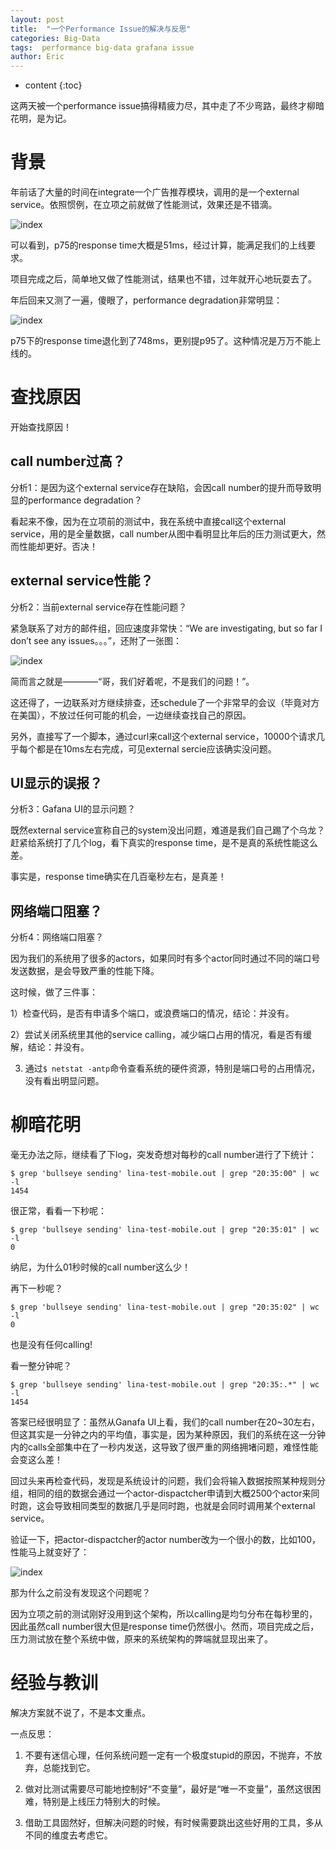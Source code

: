 ```yaml
---
layout: post
title:  "一个Performance Issue的解决与反思"
categories: Big-Data
tags:  performance big-data grafana issue
author: Eric
---
```


* content
{:toc}

这两天被一个performance issue搞得精疲力尽，其中走了不少弯路，最终才柳暗花明，是为记。

# 背景

年前话了大量的时间在integrate一个广告推荐模块，调用的是一个external service。依照惯例，在立项之前就做了性能测试，效果还是不错滴。

![index](http://static.zybuluo.com/comeon0r/dulolwh47ytb1tre05ie9joj/image001.png)

可以看到，p75的response time大概是51ms，经过计算，能满足我们的上线要求。

项目完成之后，简单地又做了性能测试，结果也不错，过年就开心地玩耍去了。

年后回来又测了一遍，傻眼了，performance degradation非常明显：

![index](http://static.zybuluo.com/comeon0r/m1diqob5o7c5lx6m0barzcgx/image006.png)

p75下的response time退化到了748ms，更别提p95了。这种情况是万万不能上线的。

# 查找原因

开始查找原因！

## call number过高？

分析1：是因为这个external service存在缺陷，会因call number的提升而导致明显的performance degradation？

看起来不像，因为在立项前的测试中，我在系统中直接call这个external service，用的是全量数据，call number从图中看明显比年后的压力测试更大，然而性能却更好。否决！

## external service性能？

分析2：当前external service存在性能问题？

紧急联系了对方的邮件组，回应速度非常快：“We are investigating, but so far I don’t see any issues。。。”，还附了一张图：

![index](http://static.zybuluo.com/comeon0r/ckx6vth6xdx67ntdxaj2vxat/image005.png)

简而言之就是————“哥，我们好着呢，不是我们的问题！”。

这还得了，一边联系对方继续排查，还schedule了一个非常早的会议（毕竟对方在美国），不放过任何可能的机会，一边继续查找自己的原因。

另外，直接写了一个脚本，通过curl来call这个external service，10000个请求几乎每个都是在10ms左右完成，可见external sercie应该确实没问题。

## UI显示的误报？

分析3：Gafana UI的显示问题？

既然external service宣称自己的system没出问题，难道是我们自己踢了个乌龙？赶紧给系统打了几个log，看下真实的response time，是不是真的系统性能这么差。

事实是，response time确实在几百毫秒左右，是真差！

## 网络端口阻塞？

分析4：网络端口阻塞？

因为我们的系统用了很多的actors，如果同时有多个actor同时通过不同的端口号发送数据，是会导致严重的性能下降。

这时候，做了三件事：

1）检查代码，是否有申请多个端口，或浪费端口的情况，结论：并没有。

2）尝试关闭系统里其他的service calling，减少端口占用的情况，看是否有缓解，结论：并没有。

3) 通过`$ netstat -antp`命令查看系统的硬件资源，特别是端口号的占用情况，没有看出明显问题。

# 柳暗花明

毫无办法之际，继续看了下log，突发奇想对每秒的call number进行了下统计：

```
$ grep 'bullseye sending' lina-test-mobile.out | grep "20:35:00" | wc -l
1454
```

很正常，看看一下秒呢：

```
$ grep 'bullseye sending' lina-test-mobile.out | grep "20:35:01" | wc -l
0
```

纳尼，为什么01秒时候的call number这么少！

再下一秒呢？

```
$ grep 'bullseye sending' lina-test-mobile.out | grep "20:35:02" | wc -l
0
```

也是没有任何calling!

看一整分钟呢？

```
$ grep 'bullseye sending' lina-test-mobile.out | grep "20:35:.*" | wc -l
1454
```

答案已经很明显了：虽然从Ganafa UI上看，我们的call number在20~30左右，但这其实是一分钟之内的平均值，事实是，因为某种原因，我们的系统在这一分钟内的calls全部集中在了一秒内发送，这导致了很严重的网络拥堵问题，难怪性能会变这么差！

回过头来再检查代码，发现是系统设计的问题，我们会将输入数据按照某种规则分组，相同的组的数据会通过一个actor-dispactcher申请到大概2500个actor来同时跑，这会导致相同类型的数据几乎是同时跑，也就是会同时调用某个external service。

验证一下，把actor-dispactcher的actor number改为一个很小的数，比如100，性能马上就变好了：

![index](http://static.zybuluo.com/comeon0r/ou6getnxukxle68zxa7gg4by/Screen%20Shot%202018-03-10%20at%204.18.18%20PM.png)

那为什么之前没有发现这个问题呢？

因为立项之前的测试刚好没用到这个架构，所以calling是均匀分布在每秒里的，因此虽然call number很大但是response time仍然很小。然而，项目完成之后，压力测试放在整个系统中做，原来的系统架构的弊端就显现出来了。

# 经验与教训

解决方案就不说了，不是本文重点。

一点反思：

1. 不要有迷信心理，任何系统问题一定有一个极度stupid的原因，不抛弃，不放弃，总能找到它。

2. 做对比测试需要尽可能地控制好“不变量”，最好是“唯一不变量”，虽然这很困难，特别是上线压力特别大的时候。

3. 借助工具固然好，但解决问题的时候，有时候需要跳出这些好用的工具，多从不同的维度去考虑它。
